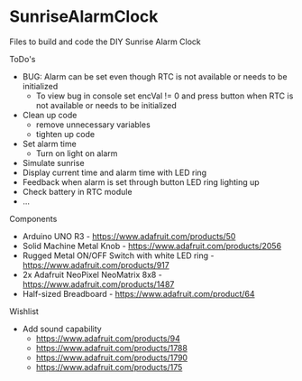 # SunriseAlarmClock
Files to build and code the DIY Sunrise Alarm Clock

ToDo's
- BUG: Alarm can be set even though RTC is not available or needs to be initialized
	- To view bug in console set encVal != 0 and press button when RTC is not available or needs to be initialized
- Clean up code
	- remove unnecessary variables
	- tighten up code
- Set alarm time
	- Turn on light on alarm
- Simulate sunrise
- Display current time and alarm time with LED ring
- Feedback when alarm is set through button LED ring lighting up
- Check battery in RTC module
- ...

Components
- Arduino UNO R3 - https://www.adafruit.com/products/50
- Solid Machine Metal Knob -  https://www.adafruit.com/products/2056
- Rugged Metal ON/OFF Switch with white LED ring - https://www.adafruit.com/products/917
- 2x Adafruit NeoPixel NeoMatrix 8x8 - https://www.adafruit.com/products/1487
- Half-sized Breadboard - https://www.adafruit.com/product/64

Wishlist
- Add sound capability
	- https://www.adafruit.com/products/94
	- https://www.adafruit.com/products/1788
	- https://www.adafruit.com/products/1790
	- https://www.adafruit.com/products/175
